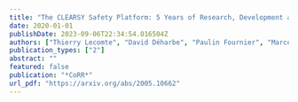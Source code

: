 ```yaml
---
title: "The CLEARSY Safety Platform: 5 Years of Research, Development and Deployment"
date: 2020-01-01
publishDate: 2023-09-06T22:34:54.016504Z
authors: ["Thierry Lecomte", "David Déharbe", "Paulin Fournier", "Marcel Oliveira"]
publication_types: ["2"]
abstract: ""
featured: false
publication: "*CoRR*"
url_pdf: "https://arxiv.org/abs/2005.10662"
---
```


